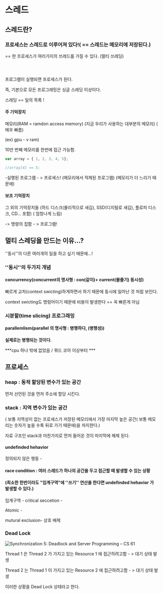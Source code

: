 # 스레드

## 스레드란?

###  프로세스는 스레드로 이루어져 있다!( == 스레드는 메모리에 저장된다.)

== 한 프로세스가 여러가지의 쓰레드를 가질 수 있다. (멀티 쓰레딩)

```cpp




```




프로그램이 실행되면 프로세스가 된다.



즉, 기본으로 모든 프로그래밍은 싱글 스레딩 이상이다.



스레딩 == 일의 목록 !







#### 주 기억장치

 메모리(RAM = ramdon access memory) (지금 우리가 사용하는 대부분의 메모리) ( 메우 빠름)

(ex) gpu - v ram)

10만 번째 메모리를 한번에 접근 가능함.

```js
var array = { 1, 2, 3, 4, 5};

//array[4] == 5;
```



-실행된 프로그램 - > 프로세스! (메모리에서 적제된 프로그램) (메모리가 더 느리기 때문에)



#### 보조 기억장치

그 외의 기억장치들 (하드 디스크(물리적으로 새김), SSD(디지털로 새김), 플로피 디스크, CD... 포함) ( 엄청나게 느림)

-> 명령의 집함 - > 프로그램!





## 멀티 스레딩을 만드는 이유...?

''동시''의 다른 여러개의 일을 하고 싶기 때문에...!



### ''동시''의 두가지 개념

#### concurrency(concurrent의 명사형 : con(같이)+ current(물줄기) 동시성)

빠르게 교차(context swicting)하게하면서 하기 때문에 동시에 일어난 것 처럼 보인다.

context swicting도 명렁어이기 때문에 비용이 발생한다  == 꼭 빠른게 아님

### 시분할(time slicing) 프로그래밍





#### parallemlism(parallel 의 명사형 : 병행하다, (병행성))

**실제로는 병행되는 것이다.**



 ***cpu 하나 밖에 없었음  / 쿼드 코어 이상부터 ***







## 프로세스

### heap : 동적 할당된 변수가 있는 공간

먼저 선언된 것을 먼저 주소에 할당 시킨다.





### stack : 지역 변수가 있는 공간 

( 보통 지역성이 없는 프로세스가 저장된 메모리에서 가장 마지막 높은 공간( 보통 메모리는 숫자가 높을 수록 뒤로 가기 때문에)을 차지한다.)

자료 구조인 stack과 마찬가지로 먼저 들어온 것이 마지막에 해제 된다.



#### undefinded hehavior

정의되지 않은 행동 - 

####  race condition : 여러 스레드가 하나의 공간을 두고 접근할 때 발생할 수 있는 상황

#### (최소한 한번이라도 "임계구역"에 ''쓰기'' 연산을 한다면  undefinded hehavior 가 발생할 수 있다.) 



임계구역 - critical seccetion - 



Atomic - 

mutural exclusion- 상호 배제





### Dead Lock

![Synchronization 5: Deadlock and Server Programming – CS 61](https://cs61.seas.harvard.edu/site/img/deadlock-01.png)

Thread 1 은 Thread 2 가 가지고 있는 Resource 1 에 접근하려고함 - > 대기 상태 발생

Thread 2 는 Thread 1 이 가지고 있는 Resource 2 에 접근하려고함 - > 대기 상태 발생



이러한 상황을 Dead Lock 상태라고 한다.